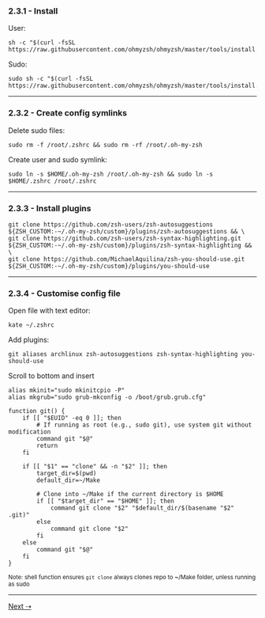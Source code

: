 ### 2.3.1 - Install

User:

```
sh -c "$(curl -fsSL https://raw.githubusercontent.com/ohmyzsh/ohmyzsh/master/tools/install.sh)"
```

Sudo:

```
sudo sh -c "$(curl -fsSL https://raw.githubusercontent.com/ohmyzsh/ohmyzsh/master/tools/install.sh)"
```

---
### 2.3.2 - Create config symlinks

Delete sudo files:

```
sudo rm -f /root/.zshrc && sudo rm -rf /root/.oh-my-zsh
```

Create user and sudo symlink:

```
sudo ln -s $HOME/.oh-my-zsh /root/.oh-my-zsh && sudo ln -s $HOME/.zshrc /root/.zshrc
```

---
### 2.3.3 - Install plugins

```
git clone https://github.com/zsh-users/zsh-autosuggestions ${ZSH_CUSTOM:-~/.oh-my-zsh/custom}/plugins/zsh-autosuggestions && \
git clone https://github.com/zsh-users/zsh-syntax-highlighting.git ${ZSH_CUSTOM:-~/.oh-my-zsh/custom}/plugins/zsh-syntax-highlighting && \
git clone https://github.com/MichaelAquilina/zsh-you-should-use.git ${ZSH_CUSTOM:-~/.oh-my-zsh/custom}/plugins/you-should-use

```

---
### 2.3.4 - Customise config file

Open file with text editor:

```
kate ~/.zshrc
```

Add plugins:

```
git aliases archlinux zsh-autosuggestions zsh-syntax-highlighting you-should-use
```

Scroll to bottom and insert

```
alias mkinit="sudo mkinitcpio -P"
alias mkgrub="sudo grub-mkconfig -o /boot/grub.grub.cfg"

function git() {
    if [[ "$EUID" -eq 0 ]]; then
        # If running as root (e.g., sudo git), use system git without modification
        command git "$@"
        return
    fi

    if [[ "$1" == "clone" && -n "$2" ]]; then
        target_dir=$(pwd)
        default_dir=~/Make

        # Clone into ~/Make if the current directory is $HOME
        if [[ "$target_dir" == "$HOME" ]]; then
            command git clone "$2" "$default_dir/$(basename "$2" .git)"
        else
            command git clone "$2"
        fi
    else
        command git "$@"
    fi
}
```

<sub> Note: shell function ensures `git clone` always clones repo to ~/Make folder, unless running as sudo </sub>

---

[Next ⇢](2.4%20-%20Install%20yay%20and%20packages.md)

